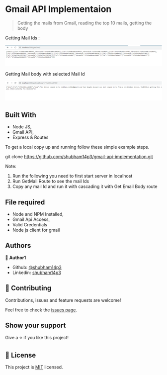 # Gmail API Implementaion

> Getting the mails from Gmail, reading the top 10 mails, getting the body

Getting Mail Ids :

![screenshot](./img/GetEmail.png)

Getting Mail body with selected Mail Id

![screenshot](./img/getEmailbody.png)


## Built With

- Node JS,
- Gmail API,
- Express & Routes

To get a local copy up and running follow these simple example steps.

git clone https://github.com/shubham14p3/gmail-api-implementation.git

Note:
1. Run the following you need to first start server in localhost
2. Run GetMail Route to see the mail Ids
3. Copy any mail Id and run it with cascading it with Get Email Body route

## File required

- Node and NPM Installed,
- Gmail Api Access,
- Valid Credentials
- Node js client for gmail

## Authors

👤 **Author1**

- Github: [@shubham14p3](https://github.com/shubham14p3)
- Linkedin: [shubham14p3](https://linkedin.com/in/shubham14p3)

## 🤝 Contributing

Contributions, issues and feature requests are welcome!

Feel free to check the [issues page](https://github.com/shubham14p3/gmail-api-implementation/issues/).

## Show your support

Give a ⭐️ if you like this project!

## 📝 License

This project is [MIT](lic.url) licensed.
